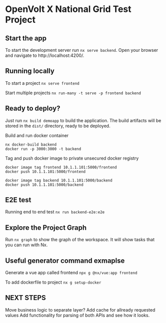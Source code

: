 # OpenVolt X National Grid Test Project

## Start the app

To start the development server run `nx serve backend`. Open your browser and navigate to http://localhost:4200/.

## Running locally

To start a project `nx serve frontend`

Start multiple projects `nx run-many -t serve -p frontend backend`

## Ready to deploy?

Just run `nx build demoapp` to build the application. The build artifacts will be stored in the `dist/` directory, ready to be deployed.

Build and run docker container
```
nx docker-build backend 
docker run -p 3000:3000 -t backend
```

Tag and push docker image to private unsecured docker registry
```
docker image tag frontend 10.1.1.101:5000/frontend
docker push 10.1.1.101:5000/frontend

docker image tag backend 10.1.1.101:5000/backend
docker push 10.1.1.101:5000/backend
```

## E2E test

Running end to end test `nx run backend-e2e:e2e`

## Explore the Project Graph
Run `nx graph` to show the graph of the workspace.
It will show tasks that you can run with Nx.

## Useful generator command exmaplse
Generate a vue app called frontend `npx g @nx/vue:app frontend`

To add dockerfile to project `nx g setup-docker`




## NEXT STEPS
Move business logic to separate layer?
Add cache for allready requested values
Add functionality for parsing of both APIs and see how it looks.

